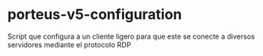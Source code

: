 # porteus-v5-configuration
Script que configura a un cliente ligero para que este se conecte a diversos servidores mediante el protocolo RDP
